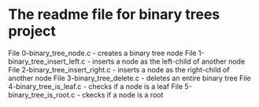 # The readme file for binary trees project  

File 0-binary_tree_node.c - creates a binary tree node
File 1-binary_tree_insert_left.c - inserts a node as the left-child of another node
File 2-binary_tree_insert_right.c - inserts a node as the right-child of another node
File 3-binary_tree_delete.c - deletes an entire binary tree
File 4-binary_tree_is_leaf.c - checks if a node is a leaf
File 5-binary_tree_is_root.c - ckecks if a node is a root